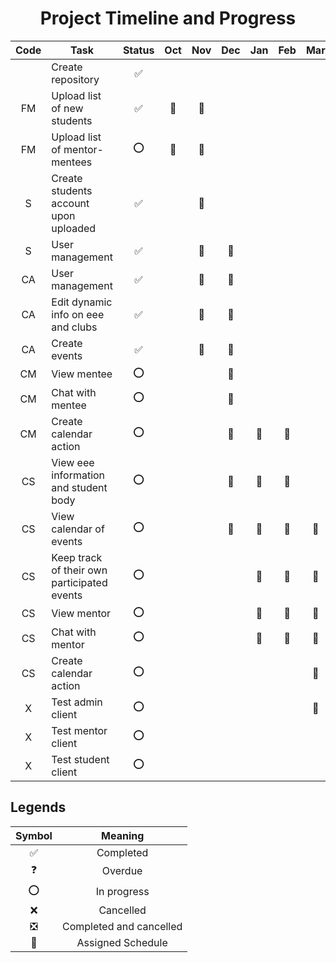 <!-- markdownlint-disable MD033 -->
<!-- markdownlint-disable MD041 -->
<h1 align="center">Project Timeline and Progress</h1>

|Code|Task                                       |Status  |Oct |Nov |Dec |Jan |Feb |Mar |Apr |May |Jun |Jul |Aug |
|:--:|-------------------------------------------|:------:|:--:|:--:|:--:|:--:|:--:|:--:|:--:|:--:|:--:|:--:|:--:|
|    |Create repository                          |✅||||||||||||||
|FM  |Upload list of new students                |✅|🔵|🔵||||||||||||
|FM  |Upload list of mentor-mentees              |⭕|🔵|🔵||||||||||||
|S   |Create students account upon uploaded      |✅|  |🔵||||||||||||
|S   |User management                            |✅|  |🔵|🔵|||||||||||
|CA  |User management                            |✅|  |🔵|🔵|||||||||||
|CA  |Edit dynamic info on eee and clubs         |✅|  |🔵|🔵|||||||||||
|CA  |Create events                              |✅|  |🔵|🔵|||||||||||
|CM  |View mentee                                |⭕|  |  |🔵|||||||||||
|CM  |Chat with mentee                           |⭕|  |  |🔵|||||||||||
|CM  |Create calendar action                     |⭕|  |  |🔵|🔵|🔵|||||||||
|CS  |View eee information and student body      |⭕|  |  |🔵|🔵|🔵|||||||||
|CS  |View calendar of events                    |⭕|  |  |🔵|🔵|🔵|🔵||||||||
|CS  |Keep track of their own participated events|⭕|  |  |  |🔵|🔵|🔵||||||||
|CS  |View mentor                                |⭕|  |  |  |🔵|🔵|🔵||||||||
|CS  |Chat with mentor                           |⭕|  |  |  |🔵|🔵|🔵||||||||
|CS  |Create calendar action                     |⭕|  |  |  |  |  |🔵||||||||
|X   |Test admin client                          |⭕|  |  |  |  |  |🔵||||||||
|X   |Test mentor client                         |⭕|  |  |  |  |  |  |🔵|||||||
|X   |Test student client                        |⭕|  |  |  |  |  |  |🔵|||||||

## Legends

|Symbol|Meaning|
|:----:|:-----:|
|✅    |Completed|
|❓    |Overdue|
|⭕    |In progress|
|❌    |Cancelled|
|❎    |Completed and cancelled|
|🔵    |Assigned Schedule|
